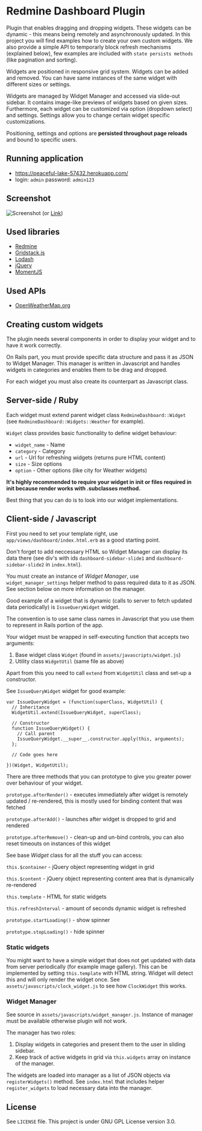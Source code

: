 # Redmine Dashboard Plugin

Plugin that enables dragging and dropping widgets. These widgets can be dynamic - this means being remotely and asynchronously updated.
In this project you will find examples how to create your own custom widgets. We also provide a simple API to temporarly block refresh mechanisms (explained below), few examples are included with `state persists methods` (like pagination and sorting).

Widgets are positioned in responsive grid system. Widgets can be added and removed. You can have same instances of the same widget with different sizes or settings.

Widgets are managed by Widget Manager and accessed via slide-out sidebar. It contains image-like previews of widgets based on given sizes. Furthermore, each widget can be customized via option (dropdown select) and settings.
Settings allow you to change certain widget specific customizations.

Positioning, settings and options are **persisted throughout page reloads** and bound to specific users.

## Running application

* https://peaceful-lake-57432.herokuapp.com/
* login: `admin` password: `admin123`

## Screenshot

![Screenshot](https://cloud.githubusercontent.com/assets/1773690/19630453/c8613968-998a-11e6-8b14-a35f97514370.png)
(or [Link](https://github.com/rumblex/rubyrampage2016-emaniac/blob/master/plugins/redmine_dashboard/doc/screenshot.png))


## Used libraries

* [Redmine](http://www.redmine.org)
* [Gridstack.js](https://github.com/troolee/gridstack.js)
* [Lodash](https://lodash.com)
* [jQuery](https://jquery.com)
* [MomentJS](http://momentjs.com/)


## Used APIs

* [OpenWeatherMap.org](https://openweathermap.org)

## Creating custom widgets

The plugin needs several components in order to display your widget and to have it work correctly.

On Rails part, you must provide specific data structure and pass it as JSON to Widget Manager. This manager is written in Javascript and handles widgets in categories and enables them to be drag and dropped.

For each widget you must also create its counterpart as Javascript class.

## Server-side / Ruby

Each widget must extend parent widget class `RedmineDashboard::Widget` (see `RedmineDashboard::Widgets::Weather` for example).

`Widget` class provides basic functionality to define widget behaviour:

* `widget_name` - Name
* `category` - Category
* `url` - Url for refreshing widgets (returns pure HTML content)
* `size` - Size options
* `option` - Other options (like city for Weather widgets)

**It's highly recommended to require your widget in init or files required in init because render works with .subclasses method.**

Best thing that you can do is to look into our widget implementations.

## Client-side / Javascript

First you need to set your template right, use `app/views/dashboard/index.html.erb` as a good starting point.

Don't forget to add neccessary HTML so Widget Manager can display its data there (see div's with ids `dashboard-sidebar-slide1` and `dashboard-sidebar-slide2` in `index.html`).

You must create an instance of *Widget Manager*, use `widget_manager_settings` helper method to pass required data to it as JSON.
See section below on more information on the manager.

Good example of a widget that is dynamic (calls to server to fetch updated data periodically) is `IssueQueryWidget` widget.

The convention is to use same class names in Javascript that you use them to represent in Rails portion of the app.

Your widget must be wrapped in self-executing function that accepts two arguments: 

1. Base widget class `Widget` (found in `assets/javascripts/widget.js`)
2. Utility class `WidgetUtil` (same file as above)

Apart from this you need to call `extend` from `WidgetUtil` class and set-up a constructor.

See `IssueQueryWidget` widget for good example:

```
var IssueQueryWidget = (function(superClass, WidgetUtil) {
  // Inheritance 
  WidgetUtil.extend(IssueQueryWidget, superClass);

  // Constructor
  function IssueQueryWidget() {
    // Call parent
    IssueQueryWidget.__super__.constructor.apply(this, arguments);
  };
  
  // Code goes here
    
})(Widget, WidgetUtil);
```

There are three methods that you can prototype to give you greater power over behaviour of your widget.

`prototype.afterRender()` - executes immediately after widget is remotely updated / re-rendered, this is mostly used for binding content that was fetched

`prototype.afterAdd()` - launches after widget is dropped to grid and rendered

`prototype.afterRemove()` - clean-up and un-bind controls, you can also reset timeouts on instances of this widget

See base *Widget* class for all the stuff you can access:

`this.$container` - jQuery object representing widget in grid

`this.$content` - jQuery object representing content area that is dynamically re-rendered

`this.template` - HTML for static widgets

`this.refreshInterval` - amount of seconds dynamic widget is refreshed

`prototype.startLoading()` - show spinner

`prototype.stopLoading()` - hide spinner

### Static widgets

You might want to have a simple widget that does not get updated with data from server periodically (for example image gallery).
This can be implemented by setting `this.template` with HTML string. Widget will detect this and will only render the widget once.
See `assets/javascripts/clock_widget.js` to see how `ClockWidget` this works.

### Widget Manager

See source in `assets/javascripts/widget_manager.js`. Instance of manager must be available otherwise plugin will not work.

The manager has two roles:

1. Display widgets in categories and present them to the user in sliding sidebar.
2. Keep track of active widgets in grid via `this.widgets` array on instance of the manager.

The widgets are loaded into manager as a list of JSON objects via `registerWidgets()` method. See `index.html` that includes helper `register_widgets` to load necessary data into the manager.

## License

See `LICENSE` file. This project is under GNU GPL License version 3.0.
